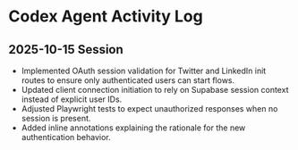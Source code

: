 # Codex Agent Activity Log

## 2025-10-15 Session

- Implemented OAuth session validation for Twitter and LinkedIn init routes to ensure only authenticated users can start flows.
- Updated client connection initiation to rely on Supabase session context instead of explicit user IDs.
- Adjusted Playwright tests to expect unauthorized responses when no session is present.
- Added inline annotations explaining the rationale for the new authentication behavior.


